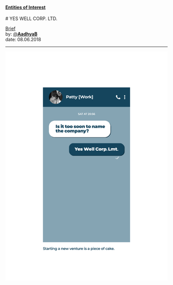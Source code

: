 #### [Entities of Interest](/list.html)
<link rel="stylesheet" type="text/css" href="../../assets/style.css">
# YES WELL CORP. LTD.

[comment]: &amp;lt;> "Add/Remove information below as you want"
[comment]: &amp;lt;> "Markdown cheatsheet: https://github.com/adam-p/markdown-here/wiki/Markdown-Cheatsheet"
[Brief](Brief.md)  
by: [@**AadhyaB**](https://twitter.com/AadhyaB)  
date: 08.06.2018  

---
[comment]: &amp;lt;> "Add your content here"

![Design Museum-01](Design-Museum-01.png)